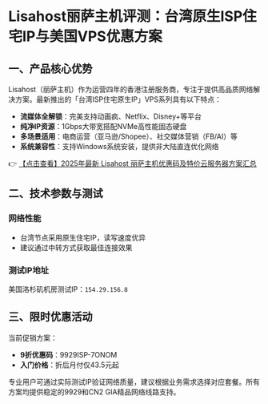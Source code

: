 # Lisahost丽萨主机评测：台湾原生ISP住宅IP与美国VPS优惠方案

## 一、产品核心优势

Lisahost（丽萨主机）作为运营四年的香港注册服务商，专注于提供高品质网络解决方案。最新推出的「台湾ISP住宅原生IP」VPS系列具有以下特点：

- **流媒体全解锁**：完美支持动画疯、Netflix、Disney+等平台
- **纯净IP资源**：1Gbps大带宽搭配NVMe高性能固态硬盘
- **多场景适用**：电商运营（亚马逊/Shopee）、社交媒体营销（FB/AI）等
- **系统兼容性**：支持Windows系统安装，提供非大陆直连优化网络

👉 [【点击查看】2025年最新 Lisahost 丽萨主机优惠码及特价云服务器方案汇总](https://bit.ly/lisazhuji)

## 二、技术参数与测试

### 网络性能
- 台湾节点采用原生住宅IP，读写速度优异
- 建议通过中转方式获取最佳连接效果

### 测试IP地址
美国洛杉矶机房测试IP：`154.29.156.8`

## 三、限时优惠活动

当前促销方案：
- **9折优惠码**：9929ISP-7ONOM
- **入门价格**：折后月付仅43.5元起

专业用户可通过实际测试IP验证网络质量，建议根据业务需求选择对应套餐。所有方案均提供稳定的9929和CN2 GIA精品网络线路支持。